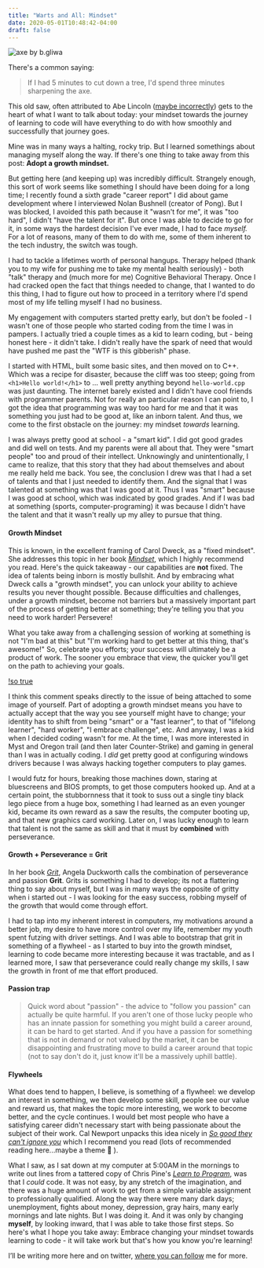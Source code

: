 ```yaml
---
title: "Warts and All: Mindset"
date: 2020-05-01T10:48:42-04:00
draft: false
---
```


![axe by b.gliwa](https://upload.wikimedia.org/wikipedia/commons/f/f1/Axt_Handwerk.jpg)

There's a common saying:
> If I had 5 minutes to cut down a tree, I'd spend three minutes sharpening the axe.

This old saw, often attributed to Abe Lincoln ([maybe incorrectly](https://quoteinvestigator.com/2014/03/29/sharp-axe/)) gets to the heart of what I want to talk about today: your mindset towards the journey of learning to code will have everything to do with how smoothly and successfully that journey goes. 

Mine was in many ways a halting, rocky trip. But I learned somethings about managing myself along the way. If there's one thing to take away from this post: **Adopt a growth mindset.**

But getting here (and keeping up) was incredibly difficult. Strangely enough, this sort of work seems like something I should have been doing for a long time; I recently found a sixth grade "career report" I did about game development where I interviewed Nolan Bushnell (creator of Pong). But I was blocked, I avoided this path because it "wasn't for me", it was "too hard", I didn't "have the talent for it". But once I was able to decide to go for it, in some ways the hardest decision I've ever made, I had to face *myself.* For a lot of reasons, many of them to do with me, some of them inherent to the tech industry, the switch was tough. 

I had to tackle a lifetimes worth of personal hangups. Therapy helped (thank you to my wife for pushing me to take my mental health seriously) - both "talk" therapy and (much more for me) Cognitive Behavioral Therapy. Once I had cracked open the fact that things needed to change, that I wanted to do this thing, I had to figure out how to proceed in a territory where I'd spend most of my life telling myself I had no business.

My engagement with computers started pretty early, but don't be fooled - I wasn't one of those people who started coding from the time I was in pampers. I actually tried a couple times as a kid to learn coding, but - being honest here - it didn't take. I didn't really have the spark of need that would have pushed me past the "WTF is this gibberish" phase. 

I started with HTML, built some basic sites, and then moved on to C++. Which was a recipe for disaster, because the cliff was too steep; going from `<h1>Hello world!</h1>` to ... well pretty anything beyond `hello-world.cpp` was just daunting. The internet barely existed and I didn't have cool friends with programmer parents. Not for really an particular reason I can point to, I got the idea that programming was way too hard for me and that it was something you just had to be good at, like an inborn talent. And thus, we come to the first obstacle on the journey: my mindset *towards* learning.

I was always pretty good at school - a "smart kid". I did got good grades and did well on tests. And my parents were all about that. They were "smart people" too and proud of their intellect. Unknowingly and unintentionally, I came to realize, that this story that they had about themselves and about me really held me back. You see, the conclusion I drew was that I had a set of talents and that I just needed to identify them. And the signal that I was talented at something was that I was good at it. Thus I was "smart" because I was good at school, which was indicated by good grades. And if I was bad at something (sports, computer-programing) it was because I didn't have the talent and that it wasn't really up my alley to pursue that thing.

#### Growth Mindset

This is known, in the excellent framing of Carol Dweck, as a "fixed mindset". She addresses this topic in her book *[Mindset](https://amzn.to/2yziN0c)*, which I highly recommend you read. Here's the quick takeaway - our capabilities are **not** fixed. The idea of talents being inborn is mostly bullshit. And by embracing what Dweck calls a "growth mindset", you can unlock your ability to achieve results you never thought possible. Because difficulties and challenges, under a growth mindset, become not barriers but a massively important part of the process of getting better at something; they're telling you that you need to work harder! Persevere! 

What you take away from a challenging session of working at something is not "I'm bad at this" but "I'm working hard to get better at this thing, that's awesome!" So, celebrate you efforts; your success will ultimately be a product of work. The sooner you embrace that view, the quicker you'll get on the path to achieving your goals.

[!so true](https://pbs.twimg.com/media/EWtQOc6XgAENyx9?format=jpg&name=large)

I think this comment speaks directly to the issue of being attached to some image of yourself. Part of adopting a growth mindset means you have to actually accept that the way you see yourself might have to change; your identity has to shift from being "smart" or a "fast learner", to that of "lifelong learner", "hard worker", "I embrace challenge", etc.
And anyway, I was a kid when I decided coding wasn't for me. At the time, I was more interested in Myst and Oregon trail (and then later Counter-Strike) and gaming in general than I was in actually coding. I *did* get pretty good at configuring windows drivers because I was always hacking together computers to play games. 

I would futz for hours, breaking those machines down, staring at bluescreens and BIOS prompts, to get those computers hooked up. And at a certain point, the stubbornness that it took to suss out a single tiny black lego piece from a huge box, something I had learned as an even younger kid, became its own reward as a saw the results, the computer booting up, and that new graphics card working. Later on, I was lucky enough to learn that talent is not the same as skill and that it must by **combined** with perseverance. 

#### Growth + Perseverance = Grit

In her book *[Grit](https://amzn.to/2S0WjMj)*, Angela Duckworth calls the combination of perseverance and passion **Grit**. Grits is something I had to develop; its not a flattering thing to say about myself, but I was in many ways the opposite of gritty when i started out - I was looking for the easy success, robbing myself of the growth that would come through effort. 

I had to tap into my inherent interest in computers, my motivations around a better job, my desire to have more control over my life, remember my youth spent futzing with driver settings. And I was able to bootstrap that grit in something of a flywheel - as I started to buy into the growth mindset, learning to code became more interesting because it was tractable, and as I learned more, I saw that perseverance could really change my skills, I saw the growth in front of me that effort produced.

#### Passion trap

> Quick word about "passion" - the advice to "follow you passion" can actually be quite harmful. If you aren't one of those lucky people who has an innate passion for something you might build a career around, it can be hard to get started. And if you have a passion for something that is not in demand or not valued by the market, it can be disappointing and frustrating move to build a career around that topic (not to say don't do it, just know it'll be a massively uphill battle). 

#### Flywheels
What does tend to happen, I believe, is something of a flywheel: we develop an interest in something, we then develop some skill, people see our value and reward us, that makes the topic more interesting, we work to become better, and the cycle continues. I would bet most people who have a satisfying career didn't necessary start with being passionate about the subject of their work. Cal Newport unpacks this idea nicely in *[So good they can't ignore you](https://amzn.to/34VHYGg)* which I recommend you read (lots of recommended reading here...maybe a theme 🤔 ).

What I saw, as I sat down at my computer at 5:00AM in the mornings to write out lines from a tattered copy of Chris Pine's *[Learn to Program](https://amzn.to/2VsimNX)*, was that I *could* code. It was not easy, by any stretch of the imagination, and there was a huge amount of work to get from a simple variable assignment to professionally qualified. Along the way there were many dark days; unemployment, fights about money, depression, gray hairs, many early mornings and late nights. But I was doing it. And it was only by changing **myself**, by looking inward, that I was able to take those first steps. So here's what I hope you take away: Embrace changing your mindset towards learning to code - it will take work but that's how you know you're learning!

I’ll be writing more here and on twitter, [where you can follow](https://twitter.com/the_zmackie) me for more.
